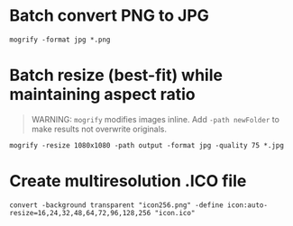 # Batch convert PNG to JPG

```
mogrify -format jpg *.png
```

# Batch resize (best-fit) while maintaining aspect ratio

> WARNING: `mogrify` modifies images inline. Add `-path newFolder` to make results not overwrite originals.

```
mogrify -resize 1080x1080 -path output -format jpg -quality 75 *.jpg
```

# Create multiresolution .ICO file
```
convert -background transparent "icon256.png" -define icon:auto-resize=16,24,32,48,64,72,96,128,256 "icon.ico"
```
